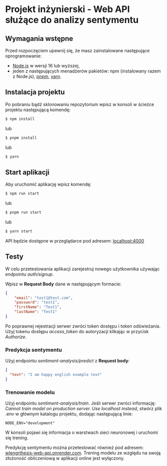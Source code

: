 # Projekt inżynierski - Web API służące do analizy sentymentu

## Wymagania wstępne

Przed rozpoczęciem upewnij się, że masz zainstalowane następujące oprogramowanie:

- [Node.js](https://nodejs.org/en) w wersji 16 lub wyższej,
- jeden z następujących menadżerów pakietów: npm (instalowany razem z Node.js), [pnpm](https://pnpm.io/installation), [yarn](https://yarnpkg.com/getting-started/install).

## Instalacja projektu

Po pobraniu bądź sklonowaniu repozytorium wpisz w konsoli w ścieżce projektu następującą komendę:

```bash
$ npm install
```

lub

```bash
$ pnpm install
```

lub

```bash
$ yarn
```

## Start aplikacji

Aby uruchomić aplikację wpisz komendę:

```bash
$ npm run start
```

lub

```bash
$ pnpm run start
```

lub

```bash
$ yarn start
```

API będzie dostępne w przeglądarce pod adresem: [localhost:4000](http://localhost:4000)

## Testy

W celu przetestowania aplikacji zarejestruj nowego użytkownika używając endpointu *auth/signup*.

Wpisz w **Request Body** dane w następującym formacie:

```json
{
    "email": "test1@test.com",
    "password": "test1",
    "firstName": "Test1",
    "lastName": "Test1"
}
```
Po poprawnej rejestracji serwer zwróci token dostępu i token odświeżania. Użyj tokenu dostępu *access_token* do autoryzacji klikając w przycisk *Authorize*.

### Predykcja sentymentu

Użyj endpointu *sentiment-analysis/predict* z **Request body**:

```json
{
  "text": "I am happy english example text"
}
```

### Trenowanie modelu

Użyj endpointu *sentiment-analysis/train*.
Jeśli serwer zwróci informację: *Cannot train model on production server. Use localhost instead*, stwórz plik .env w głównym katalogu projektu, dodając następującą linie:

`NODE_ENV="development"`

 W konsoli pojawi się informacja o warstwach sieci neuronowej i uruchomi się trening.

Predykcję sentymentu można przetestować również pod adresem: [wlengrthesis-web-api.onrender.com](https://wlengrthesis-web-api.onrender.com).
Trening modelu ze względu na swoją złożoność obliczeniową w aplikacji online jest wyłączony.
